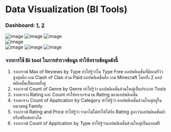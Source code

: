 # Data Visualization (BI Tools)
### Dashboard: [1](https://app.powerbi.com/groups/me/reports/0ed8be24-6c32-41a5-a05e-52373658b23f/ReportSection?ctid=6f4432dc-20d2-441d-b1db-ac3380ba633d), [2](https://app.powerbi.com/view?r=eyJrIjoiMDA3MGU3NGItNzVhOS00NjZjLTgyMjUtNTc2NWU4ODViMGRjIiwidCI6IjZmNDQzMmRjLTIwZDItNDQxZC1iMWRiLWFjMzM4MGJhNjMzZCIsImMiOjEwfQ%3D%3D)

![image](https://user-images.githubusercontent.com/68822792/146216903-f69bb26a-1c67-4d85-b5fc-bd986bd4f45a.png)
![image](https://user-images.githubusercontent.com/68822792/146216951-fcc7b162-0594-4bc7-b649-a2d410178abc.png)
![image](https://user-images.githubusercontent.com/54474594/146218171-8fe53cda-7211-4f3f-8dcb-b87e5f192bc4.png)<br>
![image](https://user-images.githubusercontent.com/54474594/146218214-802d6cbc-faf6-4bb5-8f9b-0cab4529314f.png)<br>
![image](https://user-images.githubusercontent.com/68822792/146217162-9e88c972-1d48-473a-9c6d-0d89ab9bd8ef.png)
![image](https://user-images.githubusercontent.com/68822792/146217016-c5dafb43-9d10-4dda-a0a0-71eb331384b6.png)
![image](https://user-images.githubusercontent.com/68822792/146217079-f8e91056-fb7d-4f70-9396-20b499f47d70.png)


### จากการใช้ Bi tool ในการสำรวจข้อมูล ทำให้ทราบข้อมูลดังนี้ 

1. จากกราฟ Max of Reviews by Type ทำให้รู้ว่าใน Type Free แอปพลิเคชั่นที่มียอดรีวิวสูงสุดคือ เกม Clash of Clan ส่วน Paid แอปพลิเคชั่นคือ เกม Minecraft โดยทั้ง 2 แอปพลิเคชั่นเป็นเกมทั้งคู่
2. จากกราฟ Count of Genre by Genre ทำให้รู้ว่า แอปพลิเคชั่นส่วนใหญ่เป็นประเภท Tools
3. จากตาราง Rating และ Count ทำให้ทราบจำนวน Rating ของแอปพลิเคชั่น
4. จากตาราง Count of Application by Category ทำให้รู้ว่า แอปพลิเคชั่นส่วนใหญ่อยู่ในหมวดหมู่ Family
5. จากกราฟ Rating and Price ทำให้รู้ว่า ราคาไม่ได้ทำให้ได้รับ Rating สูงกว่าแอปพลิเคชั่นต่ำหรือฟรีแต่อย่างใด
6. จากกราฟ Count of Application by Type ทำให้รู้ว่าแอปพลิเคชั่นส่วนใหญ่เป็นแบบฟรี
